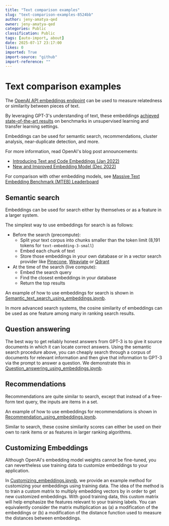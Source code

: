 ```yaml
---
title: "Text comparison examples"
slug: "text-comparison-examples-8524bb"
author: jeny-amatya-qed
owner: jeny-amatya-qed
categories: Public
classification: Public
tags: [auto-import, about]
date: 2025-07-17 23:17:00
likes: 0
imported: True 
import-source: "github"
import-reference: ""
---
```


# Text comparison examples

The [OpenAI API embeddings endpoint](https://beta.openai.com/docs/guides/embeddings) can be used to measure relatedness or similarity between pieces of text.

By leveraging GPT-3's understanding of text, these embeddings [achieved state-of-the-art results](https://arxiv.org/abs/2201.10005) on benchmarks in unsupervised learning and transfer learning settings.

Embeddings can be used for semantic search, recommendations, cluster analysis, near-duplicate detection, and more.

For more information, read OpenAI's blog post announcements:

- [Introducing Text and Code Embeddings (Jan 2022)](https://openai.com/blog/introducing-text-and-code-embeddings/)
- [New and Improved Embedding Model (Dec 2022)](https://openai.com/blog/new-and-improved-embedding-model/)

For comparison with other embedding models, see [Massive Text Embedding Benchmark (MTEB) Leaderboard](https://huggingface.co/spaces/mteb/leaderboard)

## Semantic search

Embeddings can be used for search either by themselves or as a feature in a larger system.

The simplest way to use embeddings for search is as follows:

- Before the search (precompute):
    - Split your text corpus into chunks smaller than the token limit (8,191 tokens for `text-embedding-3-small`)
    - Embed each chunk of text
    - Store those embeddings in your own database or in a vector search provider like [Pinecone](https://www.pinecone.io), [Weaviate](https://weaviate.io) or [Qdrant](https://qdrant.tech)
- At the time of the search (live compute):
    - Embed the search query
    - Find the closest embeddings in your database
    - Return the top results

An example of how to use embeddings for search is shown in [Semantic_text_search_using_embeddings.ipynb](../examples/Semantic_text_search_using_embeddings.ipynb).

In more advanced search systems, the cosine similarity of embeddings can be used as one feature among many in ranking search results.

## Question answering

The best way to get reliably honest answers from GPT-3 is to give it source documents in which it can locate correct answers. Using the semantic search procedure above, you can cheaply search through a corpus of documents for relevant information and then give that information to GPT-3 via the prompt to answer a question. We demonstrate this in [Question_answering_using_embeddings.ipynb](../examples/Question_answering_using_embeddings.ipynb).

## Recommendations

Recommendations are quite similar to search, except that instead of a free-form text query, the inputs are items in a set.

An example of how to use embeddings for recommendations is shown in [Recommendation_using_embeddings.ipynb](../examples/Recommendation_using_embeddings.ipynb).

Similar to search, these cosine similarity scores can either be used on their own to rank items or as features in larger ranking algorithms.

## Customizing Embeddings

Although OpenAI's embedding model weights cannot be fine-tuned, you can nevertheless use training data to customize embeddings to your application.

In [Customizing_embeddings.ipynb](../examples/Customizing_embeddings.ipynb), we provide an example method for customizing your embeddings using training data. The idea of the method is to train a custom matrix to multiply embedding vectors by in order to get new customized embeddings. With good training data, this custom matrix will help emphasize the features relevant to your training labels. You can equivalently consider the matrix multiplication as (a) a modification of the embeddings or (b) a modification of the distance function used to measure the distances between embeddings.